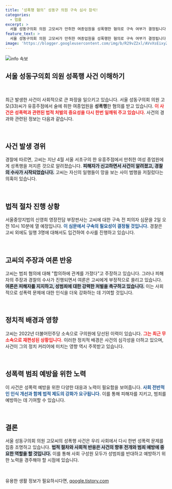 ```yaml
---
title: ‘성폭행 혐의’ 성동구 의원 구속 심사 참석!
categories:
  - 법률
excerpt: >
  서울 성동구의회 의원 고모씨가 만취한 여종업원을 성폭행한 혐의로 구속 여부가 결정됩니다. 그는 합의하에 관계를 가졌다는 주장과 함께, 일행 3명 또한 범행에 연루돼 경찰 조사를 받고 있습니다. 이번 사건은 정치권에서도 큰 파장을 일으킬 전망입니다.
feature_text: >
  서울 성동구의회 의원 고모씨가 만취한 여종업원을 성폭행한 혐의로 구속 여부가 결정됩니다. 그는 합의하에 관계를 가졌다는 주장과 함께, 일행 3명 또한 범행에 연루돼 경찰 조사를 받고 있습니다. 이번 사건은 정치권에서도 큰 파장을 일으킬 전망입니다.
image: 'https://blogger.googleusercontent.com/img/b/R29vZ2xl/AVvXsEixyZcFfHzMRdzZMjFBmAUKJYCLCGyLL1o632UiGVXcaFdKo_bkvkuCioo0uUKlGfBVcT3P84aROyZIXSBEx3Aw5nCQ3pTgDom1WDC4m8eifvWiAmWEEVb4x6G_l8C0QH225ldMjyaFvpxGEBGNO37VmDTDMHGhJPq73UglMfDca1-0aw/s1600/blogspot.png'
---
```


<p><img src="https://blogger.googleusercontent.com/img/b/R29vZ2xl/AVvXsEixyZcFfHzMRdzZMjFBmAUKJYCLCGyLL1o632UiGVXcaFdKo_bkvkuCioo0uUKlGfBVcT3P84aROyZIXSBEx3Aw5nCQ3pTgDom1WDC4m8eifvWiAmWEEVb4x6G_l8C0QH225ldMjyaFvpxGEBGNO37VmDTDMHGhJPq73UglMfDca1-0aw/s1600/blogspot.png" alt="info 속보" /></p>

<h2 data-ke-size="size26">서울 성동구의회 의원 성폭행 사건 이해하기</h2>

<p data-ke-size="size16">&nbsp;</p>

<p>최근 발생한 사건이 사회적으로 큰 파장을 일으키고 있습니다. 서울 성동구의회 의원 고모(33)씨가 유흥주점에서 술에 취한 여종업원을 <b>성폭행</b>한 혐의를 받고 있습니다. <b><span style="color: #ee2323;">이 사건은 성폭력과 관련된 법적 처벌의 중요성을 다시 한번 일깨워 주고 있습니다.</span></b> 사건의 경과와 관련된 정보는 다음과 같습니다.</p>

<p data-ke-size="size16">&nbsp;</p>

<h2 data-ke-size="size26">사건 발생 경위</h2>

<p>경찰에 따르면, 고씨는 지난 4월 서울 서초구의 한 유흥주점에서 만취한 여성 종업원에게 성폭행을 저지른 것으로 알려졌습니다. <b><span style="background-color: #21538527;">피해자가 신고하면서 사건이 알려졌고, 경찰의 수사가 시작되었습니다.</span></b> 고씨는 자신의 일행들이 망을 보는 사이 범행을 저질렀다는 의혹이 있습니다. </p>

<p data-ke-size="size16">&nbsp;</p>

<h2 data-ke-size="size26">법적 절차 진행 상황</h2>

<p>서울중앙지법의 신영희 영장전담 부장판사는 고씨에 대한 구속 전 피의자 심문을 2일 오전 10시 10분에 열 예정입니다. <b><span style="color: #1a5490;">이 심문에서 구속의 필요성이 결정될 것입니다.</span></b> 경찰은 고씨 외에도 일행 3명에 대해서도 입건하여 수사를 진행하고 있습니다.</p>

<p data-ke-size="size16">&nbsp;</p>

<h2 data-ke-size="size26">고씨의 주장과 여론 반응</h2>

<p>고씨는 범죄 혐의에 대해 "합의하에 관계를 가졌다"고 주장하고 있습니다. 그러나 피해자의 주장과 경찰의 수사가 진행되면서 여론은 고씨에게 부정적으로 쏠리고 있습니다. <b><span style="background-color: #21538527;">여론은 피해자를 지지하고, 성범죄에 대한 강력한 처벌을 촉구하고 있습니다.</span></b> 이는 사회적으로 성폭력 문제에 대한 인식을 더욱 강화하는 데 기여할 것입니다.</p>

<p data-ke-size="size16">&nbsp;</p>

<h2 data-ke-size="size26">정치적 배경과 영향</h2>

<p>고씨는 2022년 더불어민주당 소속으로 구의원에 당선된 이력이 있습니다. <b><span style="color: #ee2323;">그는 최근 무소속으로 재편성된 상황입니다.</span></b> 이러한 정치적 배경은 사건의 심각성을 더하고 있으며, 사건이 그의 정치 커리어에 미치는 영향 역시 주목받고 있습니다.</p>

<p data-ke-size="size16">&nbsp;</p>

<h2 data-ke-size="size26">성폭력 범죄 예방을 위한 노력</h2>

<p>이 사건은 성폭력 예방을 위한 다양한 대응과 노력이 필요함을 보여줍니다. <b><span style="color: #1a5490;">사회 전반적인 인식 개선과 함께 법적 제도의 강화가 요구됩니다.</span></b> 이를 통해 피해자를 지키고, 범죄를 예방하는 데 기여할 수 있습니다.</p>

<p data-ke-size="size16">&nbsp;</p>

<h2 data-ke-size="size26">결론</h2>

<p>서울 성동구의회 의원 고모씨의 성폭행 사건은 우리 사회에서 다시 한번 성폭력 문제를 집중 조명하고 있습니다. <b><span style="background-color: #21538527;">법적 절차와 사회적 반응은 사건의 향후 전개와 범죄 예방에 중요한 역할을 할 것입니다.</span></b> 이를 통해 사회 구성원 모두가 성범죄를 반대하고 예방하기 위한 노력을 경주해야 할 시점에 있습니다. </p>

<p data-ke-size="size16">&nbsp;</p>
유용한 생활 정보가 필요하시다면, <a href="https://qoogle.tistory.com" rel="dofollow">qoogle.tistory.com</a>


